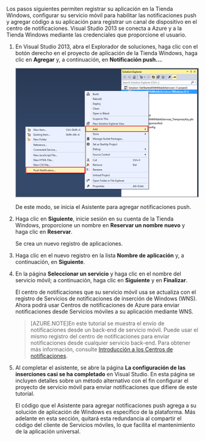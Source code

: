 Los pasos siguientes permiten registrar su aplicación en la Tienda Windows, configurar su servicio móvil para habilitar las notificaciones push y agregar código a su aplicación para registrar un canal de dispositivo en el centro de notificaciones. Visual Studio 2013 se conecta a Azure y a la Tienda Windows mediante las credenciales que proporcione el usuario.

1. En Visual Studio 2013, abra el Explorador de soluciones, haga clic con el botón derecho en el proyecto de aplicación de la Tienda Windows, haga clic en **Agregar** y, a continuación, en **Notificación push...**. 

	![Agregar el Asistente para agregar notificaciones push en Visual Studio 2013](./media/mobile-services-create-new-push-vs2013/mobile-add-push-notifications-vs2013.png)

	De este modo, se inicia el Asistente para agregar notificaciones push.

2. Haga clic en **Siguiente**, inicie sesión en su cuenta de la Tienda Windows, proporcione un nombre en **Reservar un nombre nuevo** y haga clic en **Reservar**.

	Se crea un nuevo registro de aplicaciones.

3. Haga clic en el nuevo registro en la lista **Nombre de aplicación** y, a continuación, en **Siguiente**.

4. En la página **Seleccionar un servicio** y haga clic en el nombre del servicio móvil; a continuación, haga clic en **Siguiente** y en **Finalizar**.

	El centro de notificaciones que su servicio móvil usa se actualiza con el registro de Servicios de notificaciones de inserción de Windows (WNS). Ahora podrá usar Centros de notificaciones de Azure para enviar notificaciones desde Servicios móviles a su aplicación mediante WNS.

	>[AZURE.NOTE]En este tutorial se muestra el envío de notificaciones desde un back-end de servicio móvil. Puede usar el mismo registro del centro de notificaciones para enviar notificaciones desde cualquier servicio back-end. Para obtener más información, consulte [Introducción a los Centros de notificaciones](http://msdn.microsoft.com/library/azure/jj927170.aspx).

5. Al completar el asistente, se abre la página **La configuración de las inserciones casi se ha completado** en Visual Studio. En esta página se incluyen detalles sobre un método alternativo con el fin configurar el proyecto de servicio móvil para enviar notificaciones que difiere de este tutorial.

	El código que el Asistente para agregar notificaciones push agrega a su solución de aplicación de Windows es específico de la plataforma. Más adelante en esta sección, quitará esta redundancia al compartir el código del cliente de Servicios móviles, lo que facilita el mantenimiento de la aplicación universal.

<!-- URLs. -->
[Get started with Mobile Services]: /develop/mobile/tutorials/get-started/
[Get started with data]: /develop/mobile/tutorials/get-started-with-data-dotnet/
[Import your publishsettings file in Visual Studio 2013]: ../articles/mobile-services/mobile-services-windows-how-to-import-publishsettings.md

<!---HONumber=August15_HO6-->